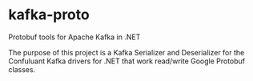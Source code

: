# kafka-proto
Protobuf tools for Apache Kafka in .NET

The purpose of this project is a Kafka Serializer and Deserializer for the Confuluant Kafka drivers for .NET that work read/write Google Protobuf classes.
